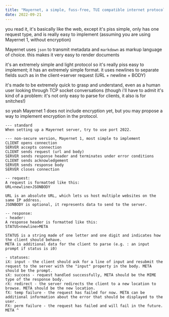 ```yaml
---
title: "Mayernet, a simple, fuss-free, TUI compatible internet protocol."
date: 2022-09-21
---
```

you read it, it's basically like the web, except it's piss simple, only has one request type, and is really easy to implement (assuming you are using Mayernet 1, without encryption)

Mayernet uses `json` to transmit metadata and `markdown` as markup language of choice. this makes it very easy to render documents

it's an extremely simple and light protocol so it's really piss easy to implement; it has an extremely simple format. it uses newlines to separate fields such as in the client->server request (URL + newline + BODY)

it's made to be extremely quick to grasp and understand, even as a human user looking through TCP socket conversations (though i'll have to admit it's kind of a problem: it's not only easy to parse for clients, it also is for snitches!)

so yeah Mayernet 1 does not include encryption yet, but you may propose a way to implement encryption in the protocol.

```
--- standard
When setting up a Mayernet server, try to use port 2022.

--- non-secure version, Mayernet 1, most simple to implement
CLIENT opens connection
SERVER accepts connection
CLIENT sends request (url and body)
SERVER sends response header and terminates under error conditions
CLIENT sends acknowledgement
SERVER sends response body
SERVER closes connection

-- request:
A request is formatted like this:
URL<newline>JSONBODY

URL is an absolute URL, which lets us host multiple websites on the same IP address.
JSONBODY is optional, it represents data to send to the server.

-- response:
- header:
A response header is formatted like this:
STATUS<newline>META

STATUS is a string made of one letter and one digit and indicates how the client should behave.
META is additional data for the client to parse (e.g. : an input prompt if status is i0)

- statuses:
iX: input - the client should ask for a line of input and resubmit the request to the server with the "input" property in the body. META should be the prompt.
sX: success - request handled successfully, META should be the MIME type of the response body.
rX: redirect - the server redirects the client to a new location to browse. META should be the new location.
fX: temp failure - the request has failed for now. META can be additional information about the error that should be displayed to the user.
FX: perm failure - the request has failed and will fail in the future. META ^
```
